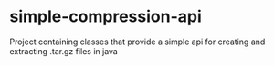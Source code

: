 simple-compression-api
======================

Project containing classes that provide a simple api for creating and extracting .tar.gz files in java
